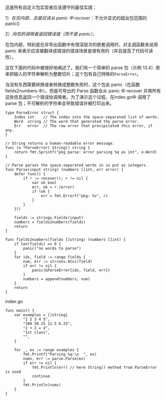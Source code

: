 这是所有自定义包实现者应该遵守的最佳实践：

1）_在包内部，总是应该从 panic 中 recover_：不允许显式的超出包范围的 panic\(\)

2）_向包的调用者返回错误值（而不是 panic）。_

在包内部，特别是在非导出函数中有很深层次的嵌套调用时，对主调函数来说用 panic 来表示应该被翻译成错误的错误场景是很有用的（并且提高了代码可读性）。

这在下面的代码中被很好地阐述了。我们有一个简单的 parse 包（示例 13.4）用来把输入的字符串解析为整数切片；这个包有自己特殊的`ParseError`。

当没有东西需要转换或者转换成整数失败时，这个包会 panic（在函数 fields2numbers 中）。但是可导出的 Parse 函数会从 panic 中 recover 并用所有这些信息返回一个错误给调用者。为了演示这个过程，在index.go中 调用了 parse 包；不可解析的字符串会导致错误并被打印出来。

```
type ParseError struct {
    Index int    // The index into the space-separated list of words.
    Word  string // The word that generated the parse error.
    Err   error  // The raw error that precipitated this error, if any.
}

// String returns a human-readable error message.
func (e *ParseError) String() string {
    return fmt.Sprintf("pkg parse: error parsing %q as int", e.Word)
}

// Parse parses the space-separated words in in put as integers.
func Parse(input string) (numbers []int, err error) {
    defer func() {
        if r := recover(); r != nil {
            var ok bool
            err, ok = r.(error)
            if !ok {
                err = fmt.Errorf("pkg: %v", r)
            }
        }
    }()

    fields := strings.Fields(input)
    numbers = fields2numbers(fields)
    return
}

func fields2numbers(fields []string) (numbers []int) {
    if len(fields) == 0 {
        panic("no words to parse")
    }
    for idx, field := range fields {
        num, err := strconv.Atoi(field)
        if err != nil {
            panic(&ParseError{idx, field, err})
        }
        numbers = append(numbers, num)
    }
    return
}
```

index.go

```
func main() {
	var examples = []string{
		"1 2 3 4 5",
		"100 50 25 12.5 6.25",
		"2 + 2 = 4",
		"1st class",
		"",
	}

	for _, ex := range examples {
		fmt.Printf("Parsing %q:\n  ", ex)
		nums, err := parse.Parse(ex)
		if err != nil {
			fmt.Println(err) // here String() method from ParseError is used
			continue
		}
		fmt.Println(nums)
	}
}
```



